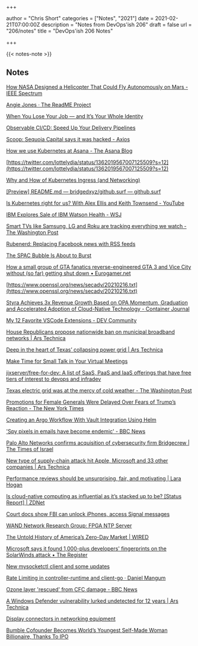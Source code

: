 +++

author = "Chris Short"
categories = ["Notes", "2021"]
date = 2021-02-21T07:00:00Z
description = "Notes from DevOps'ish 206"
draft = false
url = "206/notes"
title = "DevOps'ish 206 Notes"

+++

{{< notes-note >}}

## Notes

[How NASA Designed a Helicopter That Could Fly Autonomously on Mars - IEEE Spectrum](https://spectrum.ieee.org/automaton/aerospace/robotic-exploration/nasa-designed-perseverance-helicopter-rover-fly-autonomously-mars)

[Angie Jones · The ReadME Project](https://github.com/readme/angie-jones)

[When You Lose Your Job — and It’s Your Whole Identity](https://hbr.org/2021/02/when-you-lose-your-job-and-its-your-whole-identity)

[Observable CI/CD: Speed Up Your Delivery Pipelines](https://info.honeycomb.io/observable-cicd-speed-up-your-delivery-pipelines)

[Scoop: Sequoia Capital says it was hacked - Axios](https://www.axios.com/sequoia-capital-says-it-was-hacked-590dcdd6-fe49-46c6-8422-60a944272302.html)

[How we use Kubernetes at Asana - The Asana Blog](https://blog.asana.com/2021/02/kubernetes-at-asana/)

[https://twitter.com/lottelydia/status/1362019567007125509?s=12](https://twitter.com/lottelydia/status/1362019567007125509?s=12)

[Why and How of Kubernetes Ingress (and Networking)](https://getenroute.io/blog/ingress-controller-kubernetes-api-gateway-secure-service-jwt-oauth-oidc-network-namespace/)

[[Preview] README.md — bridgedxyz/github.surf — github.surf](https://github.surf/)

[Is Kubernetes right for us? With Alex Ellis and Keith Townsend - YouTube](https://www.youtube.com/watch?v=iya4UZPWp8Q&feature=youtu.be)

[IBM Explores Sale of IBM Watson Health - WSJ](https://www.wsj.com/articles/ibm-explores-sale-of-ibm-watson-health-11613696770)

[Smart TVs like Samsung, LG and Roku are tracking everything we watch - The Washington Post](https://www.washingtonpost.com/technology/2019/09/18/you-watch-tv-your-tv-watches-back/)

[Rubenerd: Replacing Facebook news with RSS feeds](https://rubenerd.com/replacing-facebook-news-with-rss/)

[The SPAC Bubble Is About to Burst](https://hbr.org/2021/02/the-spac-bubble-is-about-to-burst)

[How a small group of GTA fanatics reverse-engineered GTA 3 and Vice City without (so far) getting shut down • Eurogamer.net](https://www.eurogamer.net/articles/2021-02-17-how-a-small-group-of-gta-fanatics-reverse-engineered-gta-3-and-vice-city-without-so-far-getting-shut-down-by-take-two)

[https://www.openssl.org/news/secadv/20210216.txt](https://www.openssl.org/news/secadv/20210216.txt)

[Styra Achieves 3x Revenue Growth Based on OPA Momentum, Graduation and Accelerated Adoption of Cloud-Native Technology - Container Journal](https://containerjournal.com/news/news-releases/styra-achieves-3x-revenue-growth-based-on-opa-momentum-graduation-and-accelerated-adoption-of-cloud-native-technology/)

[My 12 Favorite VSCode Extensions - DEV Community](https://dev.to/katherinecodes/my-12-favorite-vscode-extensions-cld)

[House Republicans propose nationwide ban on municipal broadband networks | Ars Technica](https://arstechnica.com/tech-policy/2021/02/gop-plan-for-broadband-competition-would-ban-city-run-networks-across-us/)

[Deep in the heart of Texas’ collapsing power grid | Ars Technica](https://arstechnica.com/science/2021/02/even-power-disasters-are-bigger-in-texas-heres-why/)

[Make Time for Small Talk in Your Virtual Meetings](https://hbr.org/2021/02/make-time-for-small-talk-in-your-virtual-meetings)

[jixserver/free-for-dev: A list of SaaS, PaaS and IaaS offerings that have free tiers of interest to devops and infradev](https://github.com/jixserver/free-for-dev)

[Texas electric grid was at the mercy of cold weather - The Washington Post](https://www.washingtonpost.com/business/2021/02/16/ercot-texas-electric-grid-failure/)

[Promotions for Female Generals Were Delayed Over Fears of Trump’s Reaction - The New York Times](https://www.nytimes.com/2021/02/17/us/politics/women-generals-promotions-trump.html)

[Creating an Argo Workflow With Vault Integration Using Helm](https://www.openshift.com/blog/creating-an-argo-workflow-with-vault-integration-using-helm)

['Spy pixels in emails have become endemic' - BBC News](https://www.bbc.com/news/technology-56071437)

[Palo Alto Networks confirms acquisition of cybersecurity firm Bridgecrew | The Times of Israel](https://www.timesofisrael.com/palo-alto-networks-buys-cybersecurity-firm-bridgecrew-for-200-million-report/)

[New type of supply-chain attack hit Apple, Microsoft and 33 other companies | Ars Technica](https://arstechnica.com/information-technology/2021/02/supply-chain-attack-that-fooled-apple-and-microsoft-is-attracting-copycats/)

[Performance reviews should be unsurprising, fair, and motivating | Lara Hogan](https://larahogan.me/blog/performance-reviews-should-be-unsurprising-fair-and-motivating/)

[Is cloud-native computing as influential as it’s stacked up to be? [Status Report] | ZDNet](https://www.zdnet.com/article/is-cloud-native-computing-as-influential-as-its-stacked-up-to-be-status-report/#ftag=RSSbaffb68)

[Court docs show FBI can unlock iPhones, access Signal messages](https://www.hackread.com/court-docs-fbi-unlock-iphones-access-signal-messages/)

[WAND Network Research Group: FPGA NTP Server](https://research.wand.net.nz/hardware/ntp.php)

[The Untold History of America’s Zero-Day Market | WIRED](https://www.wired.com/story/untold-history-americas-zero-day-market/)

[Microsoft says it found 1,000-plus developers' fingerprints on the SolarWinds attack • The Register](https://www.theregister.com/2021/02/15/solarwinds_microsoft_fireeye_analysis/)

[New mysocketctl client and some updates](https://www.mysocket.io/post/new-mysocketctl-client-and-some-updates)

[Rate Limiting in controller-runtime and client-go · Daniel Mangum](https://danielmangum.com/posts/controller-runtime-client-go-rate-limiting/)

[Ozone layer 'rescued' from CFC damage - BBC News](https://www.bbc.com/news/science-environment-56014092)

[A Windows Defender vulnerability lurked undetected for 12 years | Ars Technica](https://arstechnica.com/information-technology/2021/02/a-windows-defender-vulnerability-lurked-undetected-for-12-years/)

[Display connectors in networking equipment](https://eloydegen.com/blog/posts/display-connectors-networking-equipment/)

[Bumble Cofounder Becomes World’s Youngest Self-Made Woman Billionaire, Thanks To IPO](https://www.forbes.com/sites/angelauyeung/2021/02/11/bumble-founder-whitney-wolfe-herds-fortune-rockets-past-1-billion-as-dating-app-goes-public/?sh=275b3df8578d)
